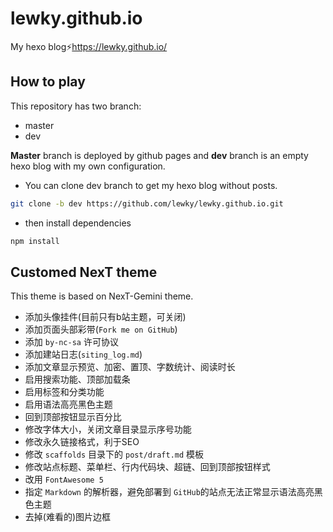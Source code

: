 # lewky.github.io
My hexo blog:zap:https://lewky.github.io/

## How to play

This repository has two branch:
* master
* dev

**Master** branch is deployed by github pages and **dev** branch is an empty hexo blog with my own configuration.   
* You can clone dev branch to get my hexo blog without posts.

```bash
git clone -b dev https://github.com/lewky/lewky.github.io.git
```
* then install dependencies

```bash
npm install
```

## Customed NexT theme

This theme is based on NexT-Gemini theme.

* 添加头像挂件(目前只有b站主题，可关闭)
* 添加页面头部彩带(`Fork me on GitHub`) 
* 添加 `by-nc-sa` 许可协议
* 添加建站日志(`siting_log.md`)
* 添加文章显示预览、加密、置顶、字数统计、阅读时长
* 启用搜索功能、顶部加载条
* 启用标签和分类功能
* 启用语法高亮黑色主题
* 回到顶部按钮显示百分比
* 修改字体大小，关闭文章目录显示序号功能
* 修改永久链接格式，利于SEO
* 修改 `scaffolds` 目录下的 `post/draft.md` 模板
* 修改站点标题、菜单栏、行内代码块、超链、回到顶部按钮样式
* 改用 `FontAwesome 5`
* 指定 `Markdown` 的解析器，避免部署到 `GitHub`的站点无法正常显示语法高亮黑色主题
* 去掉(难看的)图片边框